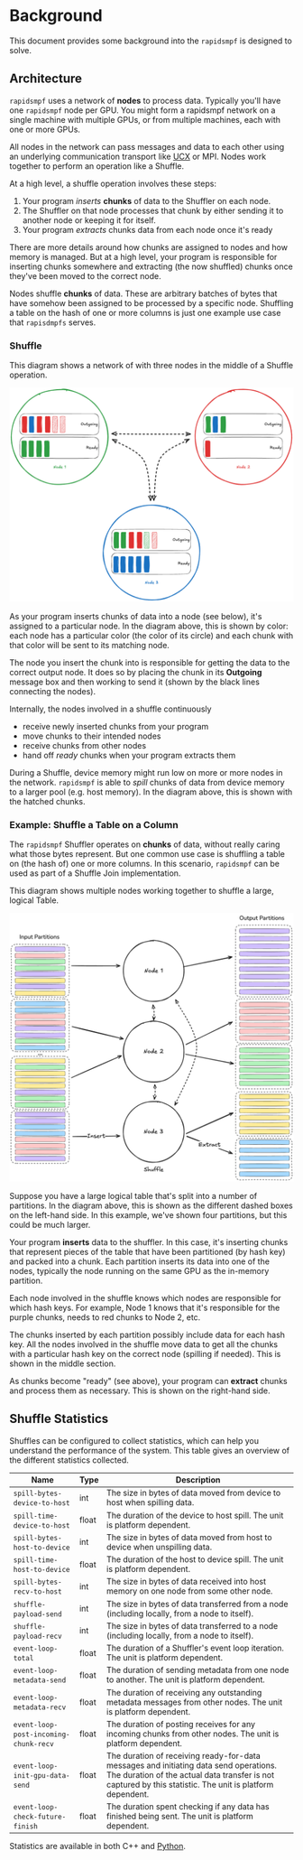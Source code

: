 # Background

This document provides some background into the `rapidsmpf` is designed to solve.

## Architecture

`rapidsmpf` uses a network of **nodes** to process data. Typically you'll have
one `rapidsmpf` node per GPU. You might form a rapidsmpf network on a single
machine with multiple GPUs, or from multiple machines, each with one or more
GPUs.

All nodes in the network can pass messages and data to each other using an
underlying communication transport like [UCX](https://openucx.org/) or MPI.
Nodes work together to perform an operation like a Shuffle.

At a high level, a shuffle operation involves these steps:

1. Your program *inserts* **chunks** of data to the Shuffler on each node.
2. The Shuffler on that node processes that chunk by either sending it to
   another node or keeping it for itself.
3. Your program *extracts* chunks data from each node once it's ready

There are more details around how chunks are assigned to nodes and how memory is
managed. But at a high level, your program is responsible for inserting chunks
somewhere and extracting (the now shuffled) chunks once they've been moved to
the correct node.

Nodes shuffle **chunks** of data. These are arbitrary batches of bytes that have
somehow been assigned to be processed by a specific node. Shuffling a table on
the hash of one or more columns is just one example use case that `rapisdmpfs`
serves.

### Shuffle

This diagram shows a network of with three nodes in the middle of a Shuffle operation.

![](_static/rapidsmpf-shuffler-transparent-fs8.png)

As your program inserts chunks of data into a node (see below), it's assigned to
a particular node. In the diagram above, this is shown by color: each node has a
particular color (the color of its circle) and each chunk with that color will
be sent to its matching node.

The node you insert the chunk into is responsible for getting the data to the
correct output node. It does so by placing the chunk in its **Outgoing** message
box and then working to send it (shown by the black lines connecting the nodes).

Internally, the nodes involved in a shuffle continuously

- receive newly inserted chunks from your program
- move chunks to their intended nodes
- receive chunks from other nodes
- hand off *ready* chunks when your program extracts them

During a Shuffle, device memory might run low on more or more nodes in the
network. `rapidsmpf` is able to *spill* chunks of data from device memory to a
larger pool (e.g. host memory). In the diagram above, this is shown with the
hatched chunks.

### Example: Shuffle a Table on a Column

The `rapidsmpf` Shuffler operates on **chunks** of data, without really caring
what those bytes represent. But one common use case is shuffling a table on (the
hash of) one or more columns. In this scenario, `rapidsmpf` can be used as part
of a Shuffle Join implementation.

This diagram shows multiple nodes working together to shuffle a large, logical
Table.

![](_static/rapidsmpf-shuffle-table-fs8.png)

Suppose you have a large logical table that's split into a number of partitions.
In the diagram above, this is shown as the different dashed boxes on the
left-hand side. In this example, we've shown four partitions, but this could be
much larger.

Your program **inserts** data to the shuffler. In this case, it's inserting
chunks that represent pieces of the table that have been partitioned (by hash
key) and packed into a chunk. Each partition inserts its data into one of the
nodes, typically the node running on the same GPU as the in-memory partition.

Each node involved in the shuffle knows which nodes are responsible for which
hash keys. For example, Node 1 knows that it's responsible for the purple
chunks, needs to red chunks to Node 2, etc.

The chunks inserted by each partition possibly include data for each hash key.
All the nodes involved in the shuffle move data to get all the chunks with a
particular hash key on the correct node (spilling if needed). This is shown in
the middle section.

As chunks become "ready" (see above), your program can **extract** chunks and
process them as necessary. This is shown on the right-hand side.

## Shuffle Statistics

Shuffles can be configured to collect statistics, which can help you understand the performance of the system.
This table gives an overview of the different statistics collected.

| Name | Type | Description |
| --- | --- | --- |
| `spill-bytes-device-to-host` | int | The size in bytes of data moved from device to host when spilling data. |
| `spill-time-device-to-host` | float | The duration of the device to host spill. The unit is platform dependent. |
| `spill-bytes-host-to-device` | int | The size in bytes of data moved from host to device when unspilling data. |
| `spill-time-host-to-device` | float | The duration of the host to device spill. The unit is platform dependent. |
| `spill-bytes-recv-to-host` | int | The size in bytes of data received into host memory on one node from some other node. |
| `shuffle-payload-send` | int | The size in bytes of data transferred from a node (including locally, from a node to itself). |
| `shuffle-payload-recv` | int | The size in bytes of data transferred to a node (including locally, from a node to itself). |
| `event-loop-total` | float | The duration of a Shuffler's event loop iteration. The unit is platform dependent. |
| `event-loop-metadata-send` | float | The duration of sending metadata from one node to another. The unit is platform dependent. |
| `event-loop-metadata-recv` | float | The duration of receiving any outstanding metadata messages from other nodes. The unit is platform dependent. |
| `event-loop-post-incoming-chunk-recv` | float | The duration of posting receives for any incoming chunks from other nodes. The unit is platform dependent. |
| `event-loop-init-gpu-data-send` | float | The duration of receiving ready-for-data messages and initiating data send operations. The duration of the actual data transfer is not captured by this statistic. The unit is platform dependent. |
| `event-loop-check-future-finish` | float | The duration spent checking if any data has finished being sent. The unit is platform dependent. |

Statistics are available in both C++ and [Python](#api-statistics).
